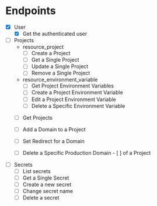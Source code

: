 # Endpoints

- [x] User
    - [x] Get the authenticated user

- [ ] Projects
    - resource_project
        - [ ] Create a Project
        - [ ] Get a Single Project
        - [ ] Update a Single Project
        - [ ] Remove a Single Project
    - resource_environment_variable
        - [ ] Get Project Environment Variables
        - [ ] Create a Project Environment Variable
        - [ ] Edit a Project Environment Variable
        - [ ] Delete a Specific Environment Variable
    - [ ] Get Projects
    - [ ] Add a Domain to a Project
    - [ ] Set Redirect for a Domain
    - [ ] Delete a Specific Production Domain - [ ] of a Project




- [ ] Secrets
    - [ ] List secrets
    - [ ] Get a Single Secret
    - [ ] Create a new secret
    - [ ] Change secret name
    - [ ] Delete a secret